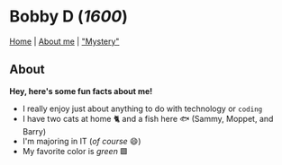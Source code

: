 # Bobby D (_1600_)

[Home](README.md) | [About me](About.md) | ["Mystery"](Mystery.md)

## About

**Hey, here's some fun facts about me!**

* I really enjoy just about anything to do with technology or `coding`
* I have two cats at home 🐈 and a fish here 🐟 (Sammy, Moppet, and Barry)
* I'm majoring in IT (_of course_ 😄)
* My favorite color is _green_ 🟩
